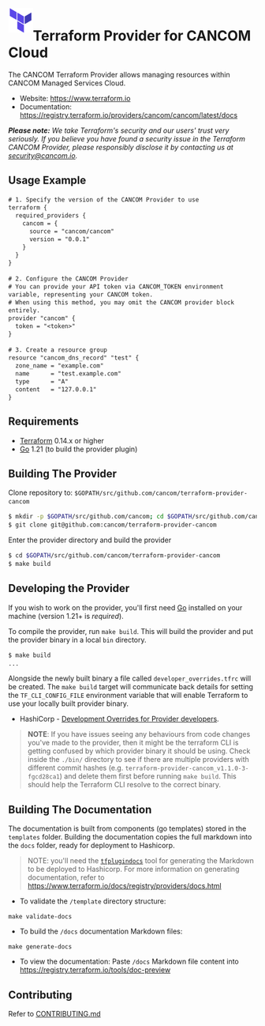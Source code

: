 <a href="https://terraform.io">
    <img src=".github/tf.png" alt="Terraform logo" title="Terraform" align="left" height="50" />
</a>

# Terraform Provider for CANCOM Cloud

The CANCOM Terraform Provider allows managing resources within CANCOM Managed Services Cloud.

- Website: https://www.terraform.io
- Documentation: https://registry.terraform.io/providers/cancom/cancom/latest/docs

_**Please note:** We take Terraform's security and our users' trust very seriously. If you believe you have found a security issue in the Terraform CANCOM Provider, please responsibly disclose it by contacting us at security@cancom.io._

## Usage Example

```hcl
# 1. Specify the version of the CANCOM Provider to use
terraform {
  required_providers {
    cancom = {
      source = "cancom/cancom"
      version = "0.0.1"
    }
  }
}

# 2. Configure the CANCOM Provider
# You can provide your API token via CANCOM_TOKEN environment variable, representing your CANCOM token.
# When using this method, you may omit the CANCOM provider block entirely.
provider "cancom" {
  token = "<token>"
}

# 3. Create a resource group
resource "cancom_dns_record" "test" {
  zone_name = "example.com"
  name      = "test.example.com"
  type      = "A"
  content   = "127.0.0.1"
}
```

## Requirements

- [Terraform](https://www.terraform.io/downloads.html) 0.14.x or higher
- [Go](https://golang.org/doc/install) 1.21 (to build the provider plugin)

## Building The Provider

Clone repository to: `$GOPATH/src/github.com/cancom/terraform-provider-cancom`

```sh
$ mkdir -p $GOPATH/src/github.com/cancom; cd $GOPATH/src/github.com/cancom
$ git clone git@github.com:cancom/terraform-provider-cancom
```

Enter the provider directory and build the provider

```sh
$ cd $GOPATH/src/github.com/cancom/terraform-provider-cancom
$ make build
```

## Developing the Provider

If you wish to work on the provider, you'll first need [Go](http://www.golang.org) installed on your machine (version 1.21+ is _required_).

To compile the provider, run `make build`. This will build the provider and put the provider binary in a local `bin` directory.

```sh
$ make build
...
```

Alongside the newly built binary a file called `developer_overrides.tfrc` will be created. The `make build` target will communicate
back details for setting the `TF_CLI_CONFIG_FILE` environment variable that will enable Terraform to use your locally built provider binary.

- HashiCorp - [Development Overrides for Provider developers](https://www.terraform.io/docs/cli/config/config-file.html#development-overrides-for-provider-developers).

> **NOTE**: If you have issues seeing any behaviours from code changes you've made to the provider, then it might be the terraform CLI is getting confused by which provider binary it should be using. Check inside the `./bin/` directory to see if there are multiple providers with different commit hashes (e.g. `terraform-provider-cancom_v1.1.0-3-fgcd28ca1`) and delete them first before running `make build`. This should help the Terraform CLI resolve to the correct binary.

## Building The Documentation

The documentation is built from components (go templates) stored in the `templates` folder.
Building the documentation copies the full markdown into the `docs` folder, ready for deployment to Hashicorp.

> NOTE: you'll need the [`tfplugindocs`](https://github.com/hashicorp/terraform-plugin-docs) tool for generating the Markdown to be deployed to Hashicorp. For more information on generating documentation, refer to https://www.terraform.io/docs/registry/providers/docs.html

- To validate the `/template` directory structure:

```
make validate-docs
```

- To build the `/docs` documentation Markdown files:

```
make generate-docs
```

- To view the documentation:
  Paste `/docs` Markdown file content into https://registry.terraform.io/tools/doc-preview

## Contributing

Refer to [CONTRIBUTING.md](./CONTRIBUTING.md)
